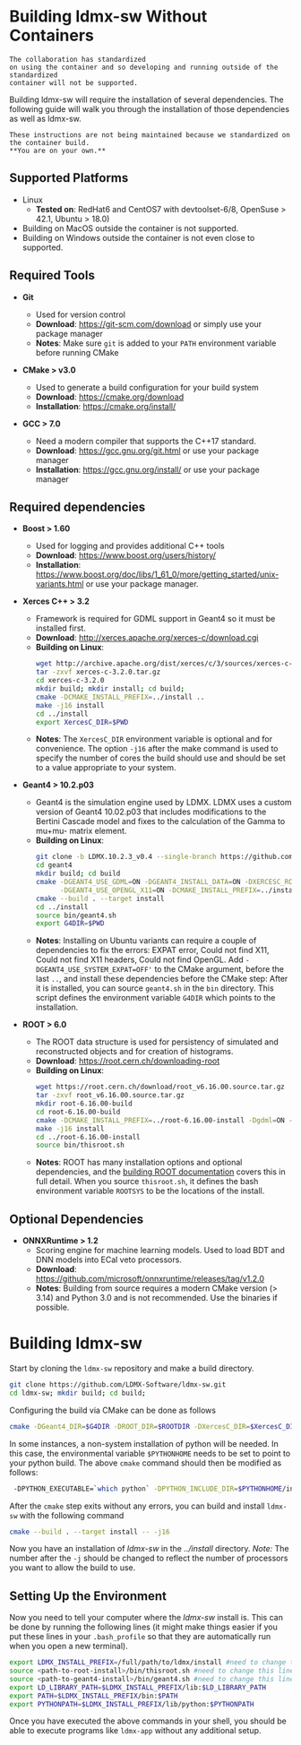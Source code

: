 # Building ldmx-sw Without Containers

```admonish warning title="This method is _highly_ discouraged."
The collaboration has standardized
on using the container and so developing and running outside of the standardized
container will not be supported.
```

Building ldmx-sw will require the installation of several dependencies. 
The following guide will walk you through the installation of those dependencies as well as ldmx-sw. 

```admonish danger title="This is your final warning."
These instructions are not being maintained because we standardized on the container build.
**You are on your own.**
```

## Supported Platforms
* Linux 
    * __Tested on__: RedHat6 and CentOS7 with devtoolset-6/8, OpenSuse > 42.1, Ubuntu > 18.0)
* Building on MacOS outside the container is not supported.
* Building on Windows outside the container is not even close to supported.

## Required Tools

* __Git__ 
    * Used for version control
    * __Download__: https://git-scm.com/download or simply use your package manager
    * __Notes__: Make sure `git` is added to your `PATH` environment variable before running CMake

* __CMake > v3.0__ 
    * Used to generate a build configuration for your build system
    * __Download__: https://cmake.org/download
    * __Installation__: https://cmake.org/install/

* __GCC > 7.0__
    * Need a modern compiler that supports the C++17 standard.
    * __Download__: https://gcc.gnu.org/git.html or use your package manager
    * __Installation__: https://gcc.gnu.org/install/ or use your package manager

## Required dependencies

* __Boost > 1.60__
    * Used for logging and provides additional C++ tools
    * __Download__: https://www.boost.org/users/history/
    * __Installation__: https://www.boost.org/doc/libs/1_61_0/more/getting_started/unix-variants.html or use your package manager.

* __Xerces C++ > 3.2__
    * Framework is required for GDML support in Geant4 so it must be installed first.
    * __Download__: http://xerces.apache.org/xerces-c/download.cgi
    * __Building on Linux__:
        ``` bash
        wget http://archive.apache.org/dist/xerces/c/3/sources/xerces-c-3.2.0.tar.gz
        tar -zxvf xerces-c-3.2.0.tar.gz
        cd xerces-c-3.2.0
        mkdir build; mkdir install; cd build;
        cmake -DCMAKE_INSTALL_PREFIX=../install ..
        make -j16 install
        cd ../install
       export XercesC_DIR=$PWD 
       ```
    * __Notes__:  The `XercesC_DIR` environment variable is optional and for convenience.  The option `-j16` after the make command is used to specify the number of cores the build should use and should be set to a value appropriate to your system.

* __Geant4 > 10.2.p03__
    * Geant4 is the simulation engine used by LDMX.  LDMX uses a custom version of
      Geant4 10.02.p03 that includes modifications to the Bertini Cascade model
      and fixes to the calculation of the Gamma to mu+mu- matrix element. 
    * __Building on Linux__: 
        ``` bash
        git clone -b LDMX.10.2.3_v0.4 --single-branch https://github.com/LDMXAnalysis/geant4.git 
        cd geant4
        mkdir build; cd build
        cmake -DGEANT4_USE_GDML=ON -DGEANT4_INSTALL_DATA=ON -DXERCESC_ROOT_DIR=$XercesC_DIR \
              -DGEANT4_USE_OPENGL_X11=ON -DCMAKE_INSTALL_PREFIX=../install ..
        cmake --build . --target install
        cd ../install
        source bin/geant4.sh
        export G4DIR=$PWD
        ```
     * __Notes__: Installing on Ubuntu variants can require a couple of dependencies
       to fix the errors: EXPAT error, Could not find X11, Could not find X11 
       headers, Could not find OpenGL. Add `-DGEANT4_USE_SYSTEM_EXPAT=OFF'` to
       the CMake argument, before the last `..`, and install these dependencies
       before the CMake step:  After it is installed, you can source `geant4.sh`
       in the `bin` directory. This script defines the environment variable
      `G4DIR` which points to the installation.

* __ROOT > 6.0__
    * The ROOT data structure is used for persistency of simulated and reconstructed objects and for creation of histograms.
    * __Download__: https://root.cern.ch/downloading-root
    * __Building on Linux__: 
        ``` bash
        wget https://root.cern.ch/download/root_v6.16.00.source.tar.gz
        tar -zxvf root_v6.16.00.source.tar.gz
        mkdir root-6.16.00-build
        cd root-6.16.00-build
        cmake -DCMAKE_INSTALL_PREFIX=../root-6.16.00-install -Dgdml=ON -Dcxx17=ON -DPYTHON_EXECUTABLE=$(which python3) ..
        make -j16 install
        cd ../root-6.16.00-install
        source bin/thisroot.sh
        ``` 
     * __Notes__: ROOT has many installation options and optional dependencies, and the [building ROOT documentation](https://root.cern.ch/building-root) covers this in full detail. When you source `thisroot.sh`, it defines the bash environment variable `ROOTSYS` to be the locations of the install.

## Optional Dependencies

* __ONNXRuntime > 1.2__
    * Scoring engine for machine learning models.  Used to load BDT and DNN models into ECal veto processors. 
    * __Download__: https://github.com/microsoft/onnxruntime/releases/tag/v1.2.0
    * __Notes__: Building from source requires a modern CMake version (> 3.14) and Python 3.0 and is not recommended.  Use the binaries if possible.

# Building ldmx-sw

Start by cloning the `ldmx-sw` repository and make a build directory.
```bash
git clone https://github.com/LDMX-Software/ldmx-sw.git
cd ldmx-sw; mkdir build; cd build;
```
Configuring the build via CMake can be done as follows

```bash
cmake -DGeant4_DIR=$G4DIR -DROOT_DIR=$ROOTDIR -DXercesC_DIR=$XercesC_DIR -DCMAKE_INSTALL_PREFIX=../install ..  
```
In some instances, a non-system installation of python will be needed.  In this case, the environmental variable `$PYTHONHOME` needs to be set to point to your python build. The above `cmake` command should then be modified as follows:
``` bash
 -DPYTHON_EXECUTABLE=`which python` -DPYTHON_INCLUDE_DIR=$PYTHONHOME/include/python2.7 -DPYTHON_LIBRARY=$PYTHONHOME/lib/libpython2.7.so 
```

After the `cmake` step exits without any errors, you can build and install `ldmx-sw` with the following command
```bash
cmake --build . --target install -- -j16
```
Now you have an installation of *ldmx-sw* in the *../install* directory. _Note:_ The number after the `-j` should be changed to reflect the number of processors you want to allow the build to use.

## Setting Up the Environment 

Now you need to tell your computer where the _ldmx-sw_ install is. This can be done by running the following lines (it might make things easier if you put these lines in your `.bash_profile` so that they are automatically run when you open a new terminal).

``` bash
export LDMX_INSTALL_PREFIX=/full/path/to/ldmx/install #need to change this line
source <path-to-root-install>/bin/thisroot.sh #need to change this line
source <path-to-geant4-install>/bin/geant4.sh #need to change this line
export LD_LIBRARY_PATH=$LDMX_INSTALL_PREFIX/lib:$LD_LIBRARY_PATH
export PATH=$LDMX_INSTALL_PREFIX/bin:$PATH
export PYTHONPATH=$LDMX_INSTALL_PREFIX/lib/python:$PYTHONPATH
```
Once you have executed the above commands in your shell, you should be able to execute programs like `ldmx-app` without any additional setup.

